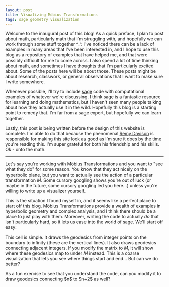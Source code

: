 ```yaml
---
layout: post
title: Visualizing Möbius Transformations
tags: sage geometry visualization
---
```


Welcome to the inaugural post of this blog! As a quick preface, I plan
to post about math, particularly math that I'm struggling with, and hopefully
we can work through some stuff together ^_^.
I've noticed there can be a lack of examples in many areas that I've been
interested in, and I hope to use this blog as a repository of examples that
have helped me, and that were possibly difficult for me to come across. 
I also spend a lot of time thinking about math, and sometimes I have thoughts
that I'm particularly excited about. Some of the posts here will be about
those. These posts might be about research, classwork, or general observations
that I want to make sure I write somewhere. 

Whenever possible, I'll try to include [sage](sagemath.org) code with 
computational examples of whatever we're discussing. I think sage is a
fantastic resource for learning and doing mathematics, but I haven't seen
many people talking about how they actually use it in the wild. Hopefully
this blog is a starting point to remedy that. I'm far from a sage expert,
but hopefully we can learn together.

Lastly, this post is being written before the design of this website is
complete. I'm able to do that because the phenomenal 
[Remy Davison](https://remydavison.com/) is responsible for making this site 
look as good as I'm sure it does by the time you're reading this. I'm super 
grateful for both his friendship and his skills. Ok - onto the math.

---

Let's say you're working with Möbius Transformations and you want to 
"see what they do" for some reason. You know that they act nicely on
the hyperbolic plane, but you want to actually see the action of a 
particular transformation $M$. 
Some cursory googling shows you're out of luck 
(or maybe in the future, some cursory googling led you here...) 
unless you're willing to write up a visualizer yourself. 

This is the situation I found myself in, and it seems like a perfect
place to start off this blog. Möbius Transformations provide a wealth
of examples in hyperbolic geometry and complex analysis, and I think there
should be a place to just play with them. Moreover, writing the code to 
actually _do_ that isn't particularly hard, so it lets us ease into
the world of sage. We'll start off easy:

<div class="auto">
<script type="text/x-sage"> 
from sage.geometry.hyperbolic_space.hyperbolic_model import moebius_transform
H2 = HyperbolicPlane().UHP() # the Upper Half Plane model

# We're going to plot geodesics (in different colors) so that we can follow the transformation.
# What colors should we interpolate between?
colorL = Color("#16365D") # This is a slate blue
colorR = Color("#09B811") # This is a light green

# How many (vertical) geodesics should we actually show?
# I think showing from -2 to 10 seems sensible to start, but
# if you're working with transformations that do stuf far
# from the origin you might want to change this.
l = -2
r = 10


# Now we start the real work:
def basicPlot(M=None):
    if M == None:
        M = matrix([[1,0],[0,1]])
    
    toShow = plot([])
    for n in range(r-l):
        color = colorL.blend(colorR, n/(r-l))
        
        # The image of the vertical geodesic at point n
        p1 = moebius_transform(M, l+n) # hit the point l+n with the transformation M
        p2 = moebius_transform(M, Infinity)
        
        g = H2.get_geodesic(p1,p2)
        toShow += g.plot(color=color)
        
        # The image of a geodesic between points n and n+1
        p1 = moebius_transform(M, l+i)
        p2 = moebius_transform(M, l+i+1)
        g = H2.get_geodesic(p1,p2)

        # We darken the color of these geodesics to distinguish them
        # from the vertical ones after applying the transformation.
        toShow += g.plot(color=color.darker())
        
    toShow.set_axes_range(l,r,0,5)
    toShow.axes(True)
    
    return toShow

# Finally, we'll use an interactive wrapper so that we don't have
# to manually edit this code to do stuff with the visualizer!
@interact
def _(M = input_grid(2,2, default = [[1,0],[0,1]], label='M=', to_value=matrix), axes=True):
  basicPlot(matrix(M)).show(axes=axes)
</script>
</div>

This cell is simple. It draws the geodesics from integer points on the boundary
to infinity (these are the vertical lines). It also draws geodesics connecting
adjacent integers. If you modify the matrix to $M$, it will show where these 
geodesics map to under $M$ instead. This is a coarse visualization that
lets you see where things start and end... But can we do better?

<div class="boxed">
  As a fun exercise to see that you understand the code, 
  can you modify it to draw geodesics connecting $n$ to $n+2$ as well?
</div>


